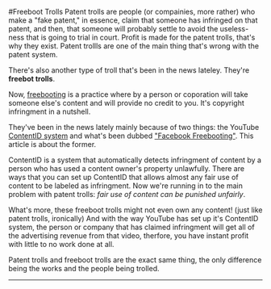 #Freeboot Trolls
Patent trolls are people (or compainies, more rather) who make a "fake patent," in essence, claim that someone has infringed on that patent, and then, that someone will probably settle to avoid the useless-ness that is going to trial in court. Profit is made for the patent trolls, that's why they exist. Patent trollls are one of the main thing that's wrong with the patent system.

There's also another type of troll that's been in the news lateley. They're **freebot trolls**. 

Now, [freebooting][viewjacking] is a practice where by a person or coporation will take someone else's content and will provide no credit to you. It's copyright infringment in a nutshell.

They've been in the news lately mainly because of two things: the YouTube [ContentID system][CID] and what's been dubbed ["Facebook Freebooting"][fb]. This article is about the former. 

ContentID is a system that automatically detects infringment of content by a person who has used a content owner's property unlawfully. There are ways that you can set up ContentID that allows almost any fair use of content to be labeled as infringment. Now we're running in to the main problem with patent trolls: *fair use of content can be punished unfairly*.

What's more, these freeboot trolls might not even own any content! (just like patent trolls, ironically) And with the way YouTube has set up it's ContentID system, the person or company that has claimed infringment will get all of the advertising revenue from that video, therfore, you have instant profit with little to no work done at all.

Patent trolls and freeboot trolls are the exact same thing, the only difference being the works and the people being trolled.
___________

[viewjacking]:http://hellointernet.fm/5
[CID]:https://support.google.com/youtube/answer/2797370?hl=en
[fb]:https://www.youtube.com/watch?v=L6A1Lt0kvMA
